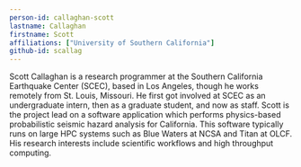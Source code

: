 ```yaml
---
person-id: callaghan-scott
lastname: Callaghan
firstname: Scott
affiliations: ["University of Southern California"]
github-id: scallag
---
```

Scott Callaghan is a research programmer at the Southern California Earthquake Center (SCEC), based in Los Angeles, though he works remotely from St. Louis, Missouri. He first got involved at SCEC as an undergraduate intern, then as a graduate student, and now as staff. Scott is the project lead on a software application which performs physics-based probabilistic seismic hazard analysis for California. This software typically runs on large HPC systems such as Blue Waters at NCSA and Titan at OLCF. His research interests include scientific workflows and high throughput computing.